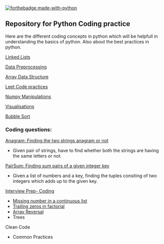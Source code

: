 [![forthebadge made-with-python](http://ForTheBadge.com/images/badges/made-with-python.svg)](https://www.python.org/)

## Repository for Python Coding practice
Here are the different coding concepts in python which will be helpfull in understanding the basics of python.
Also about the best practices in python.

[Linked Lists](https://github.com/KarthikKaiplody/Practice_Repo/blob/master/1_LinkedLists.py)

[Data Preprocessing](https://github.com/KarthikKaiplody/Practice_Repo/blob/master/Data_Preprocessing.ipynb)

[Array Data Structure](https://github.com/KarthikKaiplody/Practice_Repo/blob/master/ArrayDS.ipynb)

[Leet Code practices](https://github.com/KarthikKaiplody/Practice_Repo/blob/master/LeetCode_Arrays.ipynb)

[Numpy Manipulations](https://github.com/KarthikKaiplody/Practice_Repo/blob/master/Numpy_Manipulations.ipynb) 

[Visualisations](https://github.com/KarthikKaiplody/Practice_Repo/blob/master/Visualisations.ipynb)

[Bubble Sort](https://github.com/KarthikKaiplody/Practice_Repo/blob/master/Bubble_sort.py)


### Coding questions:
[Anagram: Finding the two strings anagram or not ](https://github.com/KarthikKaiplody/Practice_Repo/blob/master/TestAnagram.py)
  - Given pair of strings, have to find whether both the strings are having the same letters or not.

[PairSum: Finding sum pairs of a given integer key](https://github.com/KarthikKaiplody/Practice_Repo/blob/master/PairSum.py)
  - Given a list of numbers and a key, finding the tuples consiting of two integers which adds up to the given key.

[Interview Prep- Coding](https://github.com/KarthikKaiplody/Practice_Repo/tree/master/GG_prep)
  - [Missing number in a continuous list](https://github.com/KarthikKaiplody/Practice_Repo/blob/master/GG_prep/Missing_Number.py) 
  - [Trailing zeros in factorial](https://github.com/KarthikKaiplody/Practice_Repo/blob/master/GG_prep/Trailing_zeros_in_factorial.py)
  - [Array Reversal](https://github.com/KarthikKaiplody/Practice_Repo/blob/master/GG_prep/Reversal_Array.py)
  - Trees

Clean Code
- Common Practices
